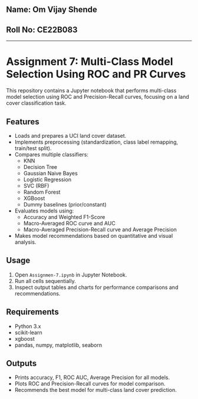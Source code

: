 ## Name: Om Vijay Shende
## Roll No: CE22B083


***

# Assignment 7: Multi-Class Model Selection Using ROC and PR Curves

This repository contains a Jupyter notebook that performs multi-class model selection using ROC and Precision-Recall curves, focusing on a land cover classification task.

## Features

- Loads and prepares a UCI land cover dataset.
- Implements preprocessing (standardization, class label remapping, train/test split).
- Compares multiple classifiers:
  - KNN
  - Decision Tree
  - Gaussian Naive Bayes
  - Logistic Regression
  - SVC (RBF)
  - Random Forest
  - XGBoost
  - Dummy baselines (prior/constant)
- Evaluates models using:
  - Accuracy and Weighted F1-Score
  - Macro-Averaged ROC curve and AUC
  - Macro-Averaged Precision-Recall curve and Average Precision
- Makes model recommendations based on quantitative and visual analysis.

## Usage

1. Open `Assignmen-7.ipynb` in Jupyter Notebook.
2. Run all cells sequentially.
3. Inspect output tables and charts for performance comparisons and recommendations.

## Requirements

- Python 3.x
- scikit-learn
- xgboost
- pandas, numpy, matplotlib, seaborn

## Outputs

- Prints accuracy, F1, ROC AUC, Average Precision for all models.
- Plots ROC and Precision-Recall curves for model comparison.
- Recommends the best model for multi-class land cover prediction.

